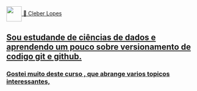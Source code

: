 <a href="https://www.dio.me/">
<img align="center" width="40px" src="https://hermes.digitalinnovation.one/assets/diome/logo-minimized.png">
🤙 Cleber Lopes


## Sou estudande de ciências de dados e aprendendo um pouco sobre versionamento de codigo git e github.

### Gostei muito deste curso , que abrange varios topicos interessantes, 
